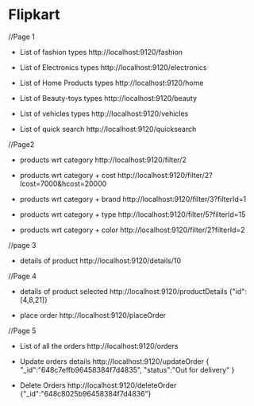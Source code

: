 # Flipkart

//Page 1

- List of fashion types
  http://localhost:9120/fashion

- List of Electronics types
  http://localhost:9120/electronics

- List of Home Products types
  http://localhost:9120/home

- List of Beauty-toys types
  http://localhost:9120/beauty

- List of vehicles types
  http://localhost:9120/vehicles

- List of quick search
  http://localhost:9120/quicksearch

//Page2

- products wrt category
  http://localhost:9120/filter/2

- products wrt category + cost
  http://localhost:9120/filter/2?lcost=7000&hcost=20000

- products wrt category + brand
  http://localhost:9120/filter/3?filterId=1

- products wrt category + type
  http://localhost:9120/filter/5?filterId=15

- products wrt category + color
  http://localhost:9120/filter/2?filterId=2

//page 3

- details of product
  http://localhost:9120/details/10

//Page 4

- details of product selected
  http://localhost:9120/productDetails
  {"id":[4,8,21]}

- place order
  http://localhost:9120/placeOrder

//Page 5

- List of all the orders
  http://localhost:9120/orders

- Update orders details
  http://localhost:9120/updateOrder
  {
  "\_id":"648c7effb96458384f7d4835",
  "status":"Out for delivery"
  }

- Delete Orders
  http://localhost:9120/deleteOrder
  {"\_id":"648c8025b96458384f7d4836"}
